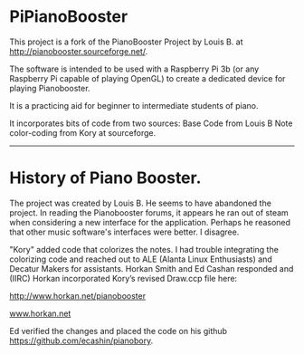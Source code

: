 # PiPianoBooster

This project is a fork of the PianoBooster Project by Louis B. at http://pianobooster.sourceforge.net/. 

The software is intended to be used with a Raspberry Pi 3b (or any Raspberry Pi capable of playing OpenGL) to create a dedicated device for playing Pianobooster. 

It is a practicing aid for beginner to intermediate students of piano.

It incorporates bits of code from two sources:
Base Code from Louis B
Note color-coding from Kory at sourceforge.

***************************************************************************************

# History of Piano Booster.

The project was created by Louis B. He seems to have abandoned the project. In reading the Pianobooster forums, it appears he ran out of steam when considering a new interface for the application. Perhaps he reasoned that other music software's interfaces were better. I disagree.

"Kory" added code that colorizes the notes. I had trouble integrating the colorizing code and reached out to ALE (Alanta Linux Enthusiasts) and Decatur Makers for assistants. Horkan Smith and Ed Cashan responded and (IIRC) Horkan incorporated Kory’s revised Draw.ccp file here:

http://www.horkan.net/pianobooster


www.horkan.net


Ed verified the changes and placed the code on his github https://github.com/ecashin/pianobory.
